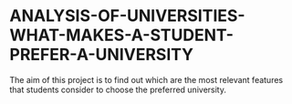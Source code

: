 # ANALYSIS-OF-UNIVERSITIES-WHAT-MAKES-A-STUDENT-PREFER-A-UNIVERSITY
The aim of this project is to find out which are the most relevant features that students consider to choose the preferred university.
